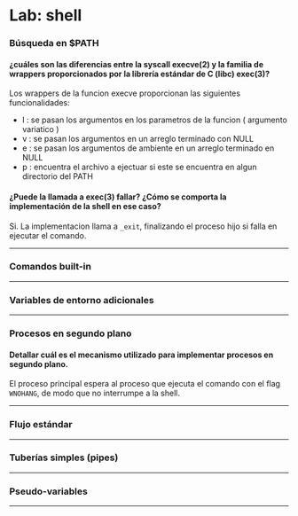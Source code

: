 # Lab: shell

### Búsqueda en $PATH

#### ¿cuáles son las diferencias entre la syscall execve(2) y la familia de wrappers proporcionados por la librería estándar de C (libc) exec(3)?

Los wrappers de la funcion execve proporcionan las siguientes funcionalidades:

- l : se pasan los argumentos en los parametros de la funcion ( argumento variatico )
- v : se pasan los argumentos en un arreglo terminado con NULL
- e : se pasan los argumentos de ambiente en un arreglo terminado en NULL
- p : encuentra el archivo a ejectuar si este se encuentra en algun directorio del PATH

#### ¿Puede la llamada a exec(3) fallar? ¿Cómo se comporta la implementación de la shell en ese caso?

Si. La implementacion llama a `_exit`, finalizando el proceso hijo si falla en ejecutar el comando.

---

### Comandos built-in

---

### Variables de entorno adicionales

---

### Procesos en segundo plano

#### Detallar cuál es el mecanismo utilizado para implementar procesos en segundo plano.

El proceso principal espera al proceso que ejecuta el comando con el flag `WNOHANG`, de modo que no interrumpe a la shell.

---

### Flujo estándar

---

### Tuberías simples (pipes)

---

### Pseudo-variables

---


